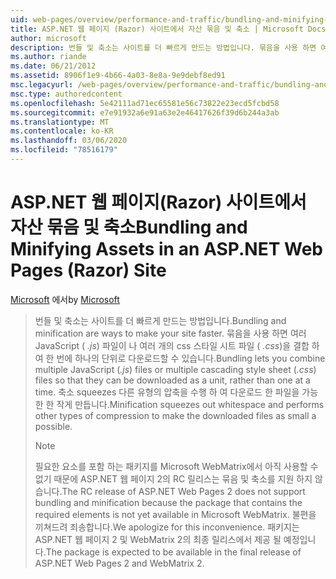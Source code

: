 ```yaml
---
uid: web-pages/overview/performance-and-traffic/bundling-and-minifying-assets-in-an-aspnet-web-pages-razor-site
title: ASP.NET 웹 페이지 (Razor) 사이트에서 자산 묶음 및 축소 | Microsoft Docs
author: microsoft
description: 번들 및 축소는 사이트를 더 빠르게 만드는 방법입니다. 묶음을 사용 하면 여러 JavaScript (.js) 파일이 나 여러 css 스타일 시트를 결합할 수 있습니다.
ms.author: riande
ms.date: 06/21/2012
ms.assetid: 8906f1e9-4b66-4a03-8e8a-9e9debf8ed91
msc.legacyurl: /web-pages/overview/performance-and-traffic/bundling-and-minifying-assets-in-an-aspnet-web-pages-razor-site
msc.type: authoredcontent
ms.openlocfilehash: 5e42111ad71ec65581e56c73822e23ecd5fcbd58
ms.sourcegitcommit: e7e91932a6e91a63e2e46417626f39d6b244a3ab
ms.translationtype: MT
ms.contentlocale: ko-KR
ms.lasthandoff: 03/06/2020
ms.locfileid: "78516179"
---
```

# <a name="bundling-and-minifying-assets-in-an-aspnet-web-pages-razor-site"></a><span data-ttu-id="c9b94-104">ASP.NET 웹 페이지(Razor) 사이트에서 자산 묶음 및 축소</span><span class="sxs-lookup"><span data-stu-id="c9b94-104">Bundling and Minifying Assets in an ASP.NET Web Pages (Razor) Site</span></span>

<span data-ttu-id="c9b94-105">[Microsoft](https://github.com/microsoft) 에서</span><span class="sxs-lookup"><span data-stu-id="c9b94-105">by [Microsoft](https://github.com/microsoft)</span></span>

> <span data-ttu-id="c9b94-106">번들 및 축소는 사이트를 더 빠르게 만드는 방법입니다.</span><span class="sxs-lookup"><span data-stu-id="c9b94-106">Bundling and minification are ways to make your site faster.</span></span> <span data-ttu-id="c9b94-107">묶음을 사용 하면 여러 JavaScript ( *.js*) 파일이 나 여러 개의 css 스타일 시트 파일 ( *.css*)을 결합 하 여 한 번에 하나의 단위로 다운로드할 수 있습니다.</span><span class="sxs-lookup"><span data-stu-id="c9b94-107">Bundling lets you combine multiple JavaScript (*.js*) files or multiple cascading style sheet (*.css*) files so that they can be downloaded as a unit, rather than one at a time.</span></span> <span data-ttu-id="c9b94-108">축소 squeezes 다른 유형의 압축을 수행 하 여 다운로드 한 파일을 가능한 한 작게 만듭니다.</span><span class="sxs-lookup"><span data-stu-id="c9b94-108">Minification squeezes out whitespace and performs other types of compression to make the downloaded files as small a possible.</span></span>
> 
> > [!NOTE]
> > <span data-ttu-id="c9b94-109">필요한 요소를 포함 하는 패키지를 Microsoft WebMatrix에서 아직 사용할 수 없기 때문에 ASP.NET 웹 페이지 2의 RC 릴리스는 묶음 및 축소를 지원 하지 않습니다.</span><span class="sxs-lookup"><span data-stu-id="c9b94-109">The RC release of ASP.NET Web Pages 2 does not support bundling and minification because the package that contains the required elements is not yet available in Microsoft WebMatrix.</span></span> <span data-ttu-id="c9b94-110">불편을 끼쳐드려 죄송합니다.</span><span class="sxs-lookup"><span data-stu-id="c9b94-110">We apologize for this inconvenience.</span></span> <span data-ttu-id="c9b94-111">패키지는 ASP.NET 웹 페이지 2 및 WebMatrix 2의 최종 릴리스에서 제공 될 예정입니다.</span><span class="sxs-lookup"><span data-stu-id="c9b94-111">The package is expected to be available in the final release of ASP.NET Web Pages 2 and WebMatrix 2.</span></span>
